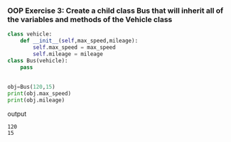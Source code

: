 ### OOP Exercise 3: Create a child class Bus that will inherit all of the variables and methods of the Vehicle class

```python
class vehicle:
    def __init__(self,max_speed,mileage):
        self.max_speed = max_speed
        self.mileage = mileage
class Bus(vehicle):
    pass
  
        
obj=Bus(120,15)
print(obj.max_speed)
print(obj.mileage)
```
output
```
120
15
```
